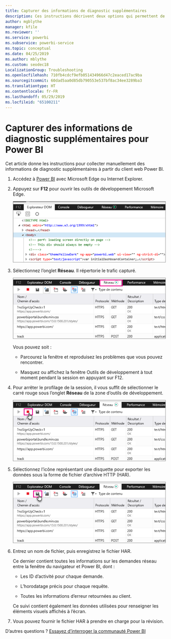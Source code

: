 ```yaml
---
title: Capturer des informations de diagnostic supplémentaires
description: Ces instructions décrivent deux options qui permettent de collecter manuellement des informations de diagnostic supplémentaires à partir du client web Power BI.
author: mgblythe
manager: kfile
ms.reviewer: ''
ms.service: powerbi
ms.subservice: powerbi-service
ms.topic: conceptual
ms.date: 04/25/2019
ms.author: mblythe
ms.custom: seodec18
LocalizationGroup: Troubleshooting
ms.openlocfilehash: 710fb4cdcf9efb051434966d47c2eaced17ac9ba
ms.sourcegitcommit: 60dad5aa0d85db790553e537bf8ac34ee3289ba3
ms.translationtype: HT
ms.contentlocale: fr-FR
ms.lasthandoff: 05/29/2019
ms.locfileid: "65100211"
---
```

# <a name="capture-additional-diagnostic-information-for-power-bi"></a>Capturer des informations de diagnostic supplémentaires pour Power BI

Cet article donne les instructions pour collecter manuellement des informations de diagnostic supplémentaires à partir du client web Power BI.

1. Accédez à [Power BI](https://app.powerbi.com) avec Microsoft Edge ou Internet Explorer.

1. Appuyez sur **F12** pour ouvrir les outils de développement Microsoft Edge.

   ![Capture d’écran de l’onglet Éléments des outils de développement Microsoft Edge.](media/service-admin-capturing-additional-diagnostic-information-for-power-bi/edge-developer-tools.png)

1. Sélectionnez l’onglet **Réseau**. Il répertorie le trafic capturé.

   ![Capture d’écran de l’onglet Réseau des outils de développement Microsoft Edge.](media/service-admin-capturing-additional-diagnostic-information-for-power-bi/edge-network-tab.png)

    Vous pouvez soit :

    * Parcourez la fenêtre et reproduisez les problèmes que vous pouvez rencontrer.

    * Masquez ou affichez la fenêtre Outils de développement à tout moment pendant la session en appuyant sur F12.

1. Pour arrêter le profilage de la session, il vous suffit de sélectionner le carré rouge sous l’onglet **Réseau** de la zone d’outils de développement.

   ![Capture d’écran de l’onglet Réseau des outils de développement Microsoft Edge avec le bouton Arrêter mis en évidence.](media/service-admin-capturing-additional-diagnostic-information-for-power-bi/edge-network-tab-stop.png)

1. Sélectionnez l’icône représentant une disquette pour exporter les données sous la forme de fichier d’archive HTTP (HAR).

   ![Capture d’écran de l’onglet Réseau des outils de développement Microsoft Edge avec l’icône de disquette mise en évidence.](media/service-admin-capturing-additional-diagnostic-information-for-power-bi/edge-network-tab-save.png)

1. Entrez un nom de fichier, puis enregistrez le fichier HAR.

    Ce dernier contient toutes les informations sur les demandes réseau entre la fenêtre du navigateur et Power BI, dont :

    * Les ID d’activité pour chaque demande.

    * L’horodatage précis pour chaque requête.

    * Toutes les informations d’erreur retournées au client.

    Ce suivi contient également les données utilisées pour renseigner les éléments visuels affichés à l’écran.

1. Vous pouvez fournir le fichier HAR à prendre en charge pour la révision.

D’autres questions ? [Essayez d’interroger la communauté Power BI](http://community.powerbi.com/)

